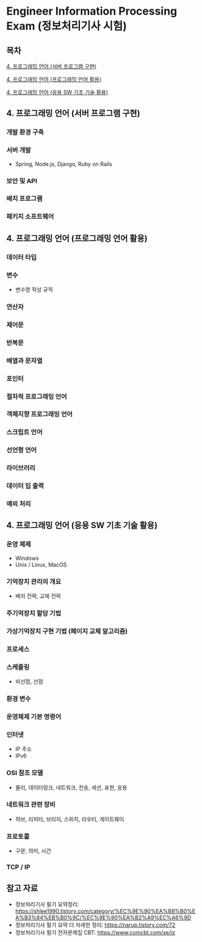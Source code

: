 # Engineer Information Processing Exam (정보처리기사 시험)

## 목차

[4. 프로그래밍 언어 (서버 프로그램 구현)](#4.-프로그래밍-언어-(서버-프로그램-구현))

[4. 프로그래밍 언어 (프로그래밍 언어 활용)](#4.-프로그래밍-언어-(프로그래밍-언어-활용))

[4. 프로그래밍 언어 (응용 SW 기초 기술 활용)](#4.-프로그래밍-언어-(응용-SW-기초-기술-활용))



## 4. 프로그래밍 언어 (서버 프로그램 구현)

### 개발 환경 구축

### 서버 개발

- Spring, Node.js, Django, Ruby on Rails

### 보안 및 API

### 배치 프로그램

### 패키지 소프트웨어





## 4. 프로그래밍 언어 (프로그래밍 언어 활용)

### 데이터 타입

### 변수

- 변수명 작성 규칙

### 연산자

### 제어문

### 반복문

### 배열과 문자열

### 포인터

### 절차적 프로그래밍 언어

### 객체지향 프로그래밍 언어

### 스크립트 언어

### 선언형 언어

### 라이브러리

### 데이터 입 출력

### 예외 처리



## 4. 프로그래밍 언어 (응용 SW 기초 기술 활용)

### 운영 체제

- Windows
- Unix / Linux, MacOS

### 기억장치 관리의 개요

- 배치 전략, 교체 전략

### 주기억장치 할당 기법

### 가상기억장치 구현 기법 (페이지 교체 알고리즘)

### 프로세스

### 스케줄링

- 비선점, 선점

### 환경 변수

### 운영체제 기본 명령어

### 인터넷

- IP 주소
- IPv6

### OSI 참조 모델

- 물리, 데이터링크, 네트워크, 전송, 세션, 표현, 응용



### 네트워크 관련 장비

- 허브, 리피터, 브리지, 스위치, 라우터, 게이트웨이



### 프로토콜

- 구문, 의미, 시간



### TCP / IP



## 참고 자료

- 정보처리기사 필기 요약정리: https://shlee1990.tistory.com/category/%EC%9E%90%EA%B8%B0%EA%B3%84%EB%B0%9C/%EC%9E%90%EA%B2%A9%EC%A6%9D
- 정보처리기사 필기 요약 더 자세한 정리: https://narup.tistory.com/72
- 정보처리기사 필기 전자문제집 CBT: https://www.comcbt.com/xe/iz

